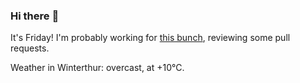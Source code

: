 ### Hi there :wave:

It's Friday! I'm probably working for [this bunch](https://github.com/kohofinancial), reviewing some pull requests.

Weather in Winterthur: overcast, at +10°C.

